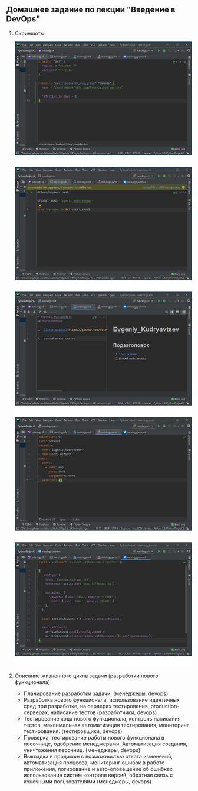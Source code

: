 ## Домашнее задание по лекции "Введение в DevOps"

1. Скриншоты:
   
   ![terraform](img/terraform.jpg)
   ![bash](img/bash.jpg)
   ![markdown](img/markdown.jpg)
   ![yaml](img/yaml.jpg)
   ![jsonnet](img/jsonnet.jpg)
   
1. Описание жизненного цикла задачи (разработки нового функционала)
   - Планирование разработки задачи. (менеджеры, devops)
   - Разработка нового функционала, использование идентичных сред при разработке, на серверах тестирования, production-серверах, написание тестов (разработчики, devops)
   - Тестирование кода нового функционала, контроль написания тестов, максимальная автоматизация тестирования, мониторинг тестирования. (тестировщики, devops)
   - Проверка, тестирование работы нового функционала в песочнице, одобрение менеджерами. Автоматизация создания, уничтожения песочниц. (менеджеры, devops)
   - Выкладка в продакшн с возможностью отката изменений, автоматизация процесса, мониторинг ошибок в работе приложения, логирование и авто-оповещение об ошибках, использование систем контроля версий, обратная связь с конечными пользователями (менеджеры, devops)